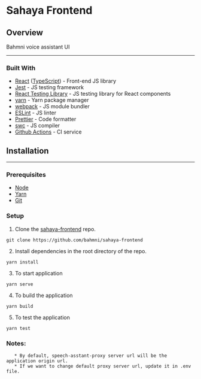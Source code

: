 # Sahaya Frontend

## Overview

Bahmni voice assistant UI

---

### Built With

* [React](https://reactjs.org/) ([TypeScript](https://www.typescriptlang.org)) - Front-end JS library
* [Jest](https://jestjs.io/) - JS testing framework
* [React Testing Library](https://testing-library.com/) - JS testing library for React components
* [yarn](https://yarnpkg.com/) - Yarn package manager
* [webpack](https://webpack.js.org/) - JS module bundler
* [ESLint](https://eslint.org/) - JS linter
* [Prettier](https://prettier.io/) - Code formatter
* [swc](https://swc.rs/docs/getting-started) - JS compiler
* [Github Actions](https://travis-ci.org/) - CI service

## Installation
---

### Prerequisites

* [Node](https://nodejs.org/en/download/)
* [Yarn](https://classic.yarnpkg.com/lang/en/docs/install/#mac-stable)
* [Git](https://git-scm.com/downloads)

### Setup

1. Clone the [sahaya-frontend](https://github.com/bahmni/sahaya-frontend) repo.
```
git clone https://github.com/bahmni/sahaya-frontend
```

2. Install dependencies in the root directory of the repo.
```
yarn install
```
3. To start application
```
yarn serve
```

4. To build the application
```
yarn build
```

5. To test the application
```
yarn test
```
 ### Notes:
```
   * By default, speech-asstant-proxy server url will be the application origin url.
   * If we want to change default proxy server url, update it in .env file.
```